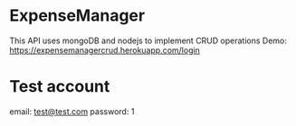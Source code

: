 # ExpenseManager
This API uses mongoDB and nodejs to implement CRUD operations
Demo: https://expensemanagercrud.herokuapp.com/login

# Test account
email: test@test.com
password: 1
